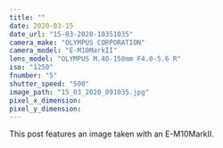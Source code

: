 ```yaml
---
title: ""
date: 2020-03-15
date_url: "15-03-2020-10351035"
camera_make: "OLYMPUS CORPORATION"
camera_model: "E-M10MarkII"
lens_model: "OLYMPUS M.40-150mm F4.0-5.6 R"
iso: "1250"
fnumber: "5"
shutter_speed: "500"
image_path: "15_03_2020_091035.jpg"
pixel_x_dimension: 
pixel_y_dimension: 
---
```


This post features an image taken with an E-M10MarkII.